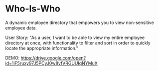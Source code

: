 # Who-Is-Who
A dynamic employee directory that empowers you to view non-sensitive employee data.

User Story: "As a user, I want to be able to view my entire employee directory at once, with functionality to filter and sort in order to quickly locate the appropriate information."

DEMO: https://drive.google.com/open?id=1iF5ruxy97J5PCyJ0w8vfVRGUUIqNYMuX



